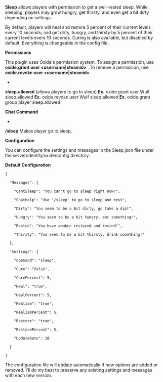 **Sleep** allows players with permission to get a well-rested sleep. While sleeping, players may grow hungry, get thirsty, and even get a bit dirty depending on settings.


By default, players will heal and restore 5 percent of their current levels every 10 seconds; and get dirty, hungry, and thirsty by 5 percent of their current levels every 10 seconds. Curing is also available, but disabled by default. Everything is changeable in the config file.

**Permissions**

This plugin uses Oxide's permission system. To assign a permission, use **oxide.grant user <username|steamid> <permission>**. To remove a permission, use **oxide.revoke user <username|steamid> <permission>**.


* 
**sleep.allowed** (allows players to go to sleep)
**Ex.** oxide.grant user Wulf sleep.allowed
**Ex.** oxide.revoke user Wulf sleep.allowed
**Ex.** oxide.grant group player sleep.allowed


**Chat Command**


* 
**/sleep**
Makes player go to sleep.


**Configuration**

You can configure the settings and messages in the Sleep.json file under the server/identity/oxide/config directory.

**Default Configuration**

````
{

  "Messages": {

    "CantSleep": "You can't go to sleep right now!",

    "ChatHelp": "Use '/sleep' to go to sleep and rest",

    "Dirty": "You seem to be a bit dirty, go take a dip!",

    "Hungry": "You seem to be a bit hungry, eat something!",

    "Rested": "You have awaken restored and rested!",

    "Thirsty": "You seem to be a bit thirsty, drink something!"

  },

  "Settings": {

    "Command": "sleep",

    "Cure": "false",

    "CurePercent": 5,

    "Heal": "true",

    "HealPercent": 5,

    "Realism": "true",

    "RealismPercent": 5,

    "Restore": "true",

    "RestorePercent": 5,

    "UpdateRate": 10

  }

}
````

The configuration file will update automatically if new options are added or removed. I'll do my best to preserve any existing settings and messages with each new version.